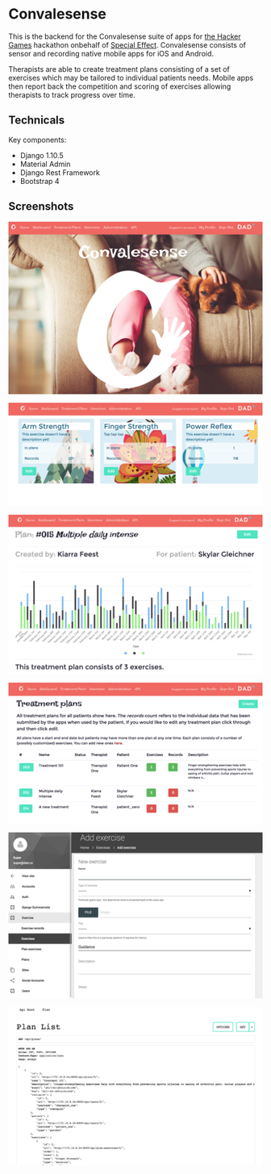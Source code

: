 # Convalesense

This is the backend for the Convalesense suite of apps for [the Hacker Games](https://twitter.com/TheHackerGames_)
hackathon onbehalf of [Special Effect](http://www.specialeffect.org.uk). Convalesense
consists of sensor and recording native mobile apps for iOS and Android.

Therapists are able to create treatment plans consisting of a set of exercises
which may be tailored to individual patients needs. Mobile apps then report back
the competition and scoring of exercises allowing therapists to track progress
over time.

## Technicals

Key components:

* Django 1.10.5
* Material Admin
* Django Rest Framework
* Bootstrap 4

## Screenshots

![](https://raw.githubusercontent.com/DADco/convalesense-web/master/docs/home.png.jpg?raw=true)

![](https://raw.githubusercontent.com/DADco/convalesense-web/master/docs/exercises.png.jpg?raw=true)

![](https://raw.githubusercontent.com/DADco/convalesense-web/master/docs/report.png.jpg?raw=true)

![](https://raw.githubusercontent.com/DADco/convalesense-web/master/docs/treatments.png.jpg?raw=true)

![](https://raw.githubusercontent.com/DADco/convalesense-web/master/docs/admin.png.jpg?raw=true)

![](https://raw.githubusercontent.com/DADco/convalesense-web/master/docs/api.png.jpg?raw=true)
